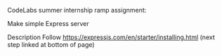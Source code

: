 CodeLabs summer internship ramp assignment:

Make simple Express server

Description
Follow https://expressjs.com/en/starter/installing.html (next step linked at bottom of page)
